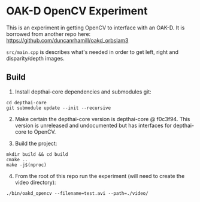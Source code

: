 # OAK-D OpenCV Experiment

This is an experiment in getting OpenCV to interface with an OAK-D.  It is borrowed from another repo here:  <https://github.com/duncanrhamill/oakd_orbslam3>

`src/main.cpp` is describes what's needed in order to get left, right and disparity/depth images.

## Build

1. Install depthai-core dependencies and submodules git:

```#!/bin/bash
cd depthai-core
git submodule update --init --recursive
```

2. Make certain the depthai-core version is depthai-core @ f0c3f94.  This version is unreleased and undocumented but has interfaces for depthai-core to OpenCV.

3. Build the project:

```#!/bin/bash
mkdir build && cd build
cmake ..
make -j$(nproc)
```

4. From the root of this repo run the experiment (will need to create the video directory):

```#!/bin/bash
./bin/oakd_opencv --filename=test.avi --path=./video/
```
